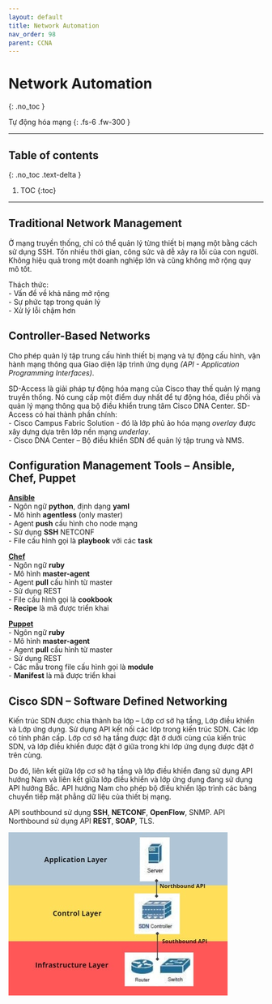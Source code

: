```yaml
---
layout: default
title: Network Automation
nav_order: 98
parent: CCNA
---
```


# Network Automation
{: .no_toc }

Tự động hóa mạng
{: .fs-6 .fw-300 }

---

## Table of contents
{: .no_toc .text-delta }

1. TOC
{:toc}

---

## Traditional Network Management

Ở mạng truyền thống, chỉ có thể quản lý từng thiết bị mạng một bằng cách sử dụng SSH. Tốn nhiều thời gian, công sức và dễ xảy ra lỗi của con người. Không hiệu quả trong một doanh nghiệp lớn và cũng không mở rộng quy mô tốt.

Thách thức: <br>
\- Vấn đề về khả năng mở rộng <br>
\- Sự phức tạp trong quản lý <br>
\- Xử lý lỗi chậm hơn <br>

## Controller-Based Networks

Cho phép quản lý tập trung cấu hình thiết bị mạng và tự động cấu hình, vận hành mạng thông qua Giao diện lập trình ứng dụng _(API - Application Programming Interfaces)_.

SD-Access là giải pháp tự động hóa mạng của Cisco thay thế quản lý mạng truyền thống. Nó cung cấp một điểm duy nhất để tự động hóa, điều phối và quản lý mạng thông qua bộ điều khiển trung tâm Cisco DNA Center. SD-Access có hai thành phần chính: <br>
\- Cisco Campus Fabric Solution - đó là lớp phủ ảo hóa mạng _overlay_ được xây dựng dựa trên lớp nền mạng _underlay_. <br>
\- Cisco DNA Center – Bộ điều khiển SDN để quản lý tập trung và NMS. <br>

## Configuration Management Tools – Ansible, Chef, Puppet

**<u>Ansible</u>** <br>
\- Ngôn ngữ **python**, định dạng **yaml** <br>
\- Mô hình **agentless** (only master) <br>
\- Agent **push** cấu hình cho node mạng <br>
\- Sử dụng **SSH** NETCONF <br>
\- File cấu hình gọi là **playbook** với các **task** <br>

**<u>Chef</u>** <br>
\- Ngôn ngữ **ruby** <br>
\- Mô hình **master-agent** <br>
\- Agent **pull** cấu hình từ master <br>
\- Sử dụng REST <br>
\- File cấu hình gọi là **cookbook** <br>
\- **Recipe** là mã được triển khai <br>

**<u>Puppet</u>** <br>
\- Ngôn ngữ **ruby** <br>
\- Mô hình **master-agent** <br>
\- Agent **pull** cấu hình từ master <br>
\- Sử dụng REST <br>
\- Các mẫu trong file cấu hình gọi là **module** <br>
\- **Manifest** là mã được triển khai <br>

## Cisco SDN – Software Defined Networking

Kiến trúc SDN được chia thành ba lớp – Lớp cơ sở hạ tầng, Lớp điều khiển và Lớp ứng dụng. Sử dụng API kết nối các lớp trong kiến ​​trúc SDN. Các lớp có tính phân cấp. Lớp cơ sở hạ tầng được đặt ở dưới cùng của kiến ​​trúc SDN, và lớp điều khiển được đặt ở giữa trong khi lớp ứng dụng được đặt ở trên cùng.

Do đó, liên kết giữa lớp cơ sở hạ tầng và lớp điều khiển đang sử dụng API hướng Nam và liên kết giữa lớp điều khiển và lớp ứng dụng đang sử dụng API hướng Bắc. API hướng Nam cho phép bộ điều khiển lập trình các bảng chuyển tiếp mặt phẳng dữ liệu của thiết bị mạng.

API southbound sử dụng **SSH**, **NETCONF**, **OpenFlow**, SNMP. API Northbound sử dụng API **REST**, **SOAP**, TLS.

![Alt text](/docs/CCNA/img/software-defined-networking.png)
